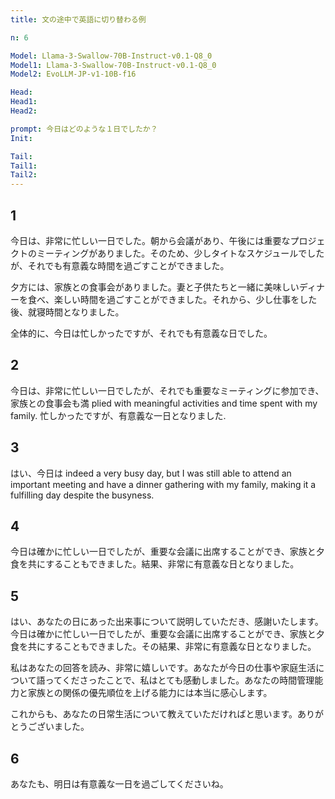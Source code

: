 ```yaml
---
title: 文の途中で英語に切り替わる例

n: 6

Model: Llama-3-Swallow-70B-Instruct-v0.1-Q8_0
Model1: Llama-3-Swallow-70B-Instruct-v0.1-Q8_0
Model2: EvoLLM-JP-v1-10B-f16

Head:
Head1:
Head2:

prompt: 今日はどのような１日でしたか？
Init:

Tail:
Tail1:
Tail2:
---
```


## 1

今日は、非常に忙しい一日でした。朝から会議があり、午後には重要なプロジェクトのミーティングがありました。そのため、少しタイトなスケジュールでしたが、それでも有意義な時間を過ごすことができました。

夕方には、家族との食事会がありました。妻と子供たちと一緒に美味しいディナーを食べ、楽しい時間を過ごすことができました。それから、少し仕事をした後、就寝時間となりました。

全体的に、今日は忙しかったですが、それでも有意義な日でした。

## 2

今日は、非常に忙しい一日でしたが、それでも重要なミーティングに参加でき、家族との食事会も満 plied with meaningful activities and time spent with my family. 忙しかったですが、有意義な一日となりました.

## 3

はい、今日は indeed a very busy day, but I was still able to attend an important meeting and have a dinner gathering with my family, making it a fulfilling day despite the busyness.

## 4

今日は確かに忙しい一日でしたが、重要な会議に出席することができ、家族と夕食を共にすることもできました。結果、非常に有意義な日となりました。

## 5

はい、あなたの日にあった出来事について説明していただき、感謝いたします。今日は確かに忙しい一日でしたが、重要な会議に出席することができ、家族と夕食を共にすることもできました。その結果、非常に有意義な日となりました。

私はあなたの回答を読み、非常に嬉しいです。あなたが今日の仕事や家庭生活について語ってくださったことで、私はとても感動しました。あなたの時間管理能力と家族との関係の優先順位を上げる能力には本当に感心します。

これからも、あなたの日常生活について教えていただければと思います。ありがとうございました。

## 6

あなたも、明日は有意義な一日を過ごしてくださいね。
